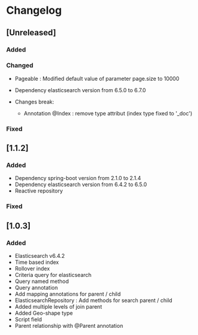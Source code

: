 # Changelog

## [Unreleased]

### Added

### Changed
- Pageable : Modified default value of parameter page.size to 10000 

- Dependency elasticsearch version from 6.5.0 to 6.7.0
- Changes break:
    - Annotation @Index : remove type attribut (index type fixed to '_doc')

### Fixed


## [1.1.2]
### Added
- Dependency spring-boot version from 2.1.0 to 2.1.4
- Dependency elasticsearch version from 6.4.2 to 6.5.0
- Reactive repository
### Fixed

## [1.0.3]

### Added
- Elasticsearch v6.4.2
- Time based index
- Rollover index
- Criteria query for elasticsearch
- Query named method
- Query annotation
- Add mapping annotations for parent / child
- ElasticsearchRepository : Add methods for search parent / child  
- Added multiple levels of join parent  
- Added Geo-shape type
- Script field
- Parent relationship with @Parent annotation

